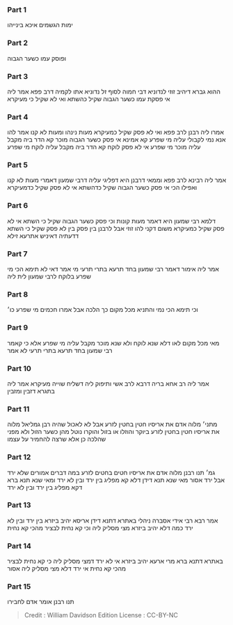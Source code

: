 
### Part 1
ימות הגשמים איכא בינייהו

### Part 2
ופוסק עמו כשער הגבוה

### Part 3
ההוא גברא דיהיב זוזי לנדוניא דבי חמוה לסוף זל נדוניא אתו לקמיה דרב פפא אמר ליה אי פסקת עמו כשער הגבוה שקיל כהשתא ואי לא שקיל כי מעיקרא

### Part 4
אמרו ליה רבנן לרב פפא ואי לא פסק שקיל כמעיקרא מעות נינהו ומעות לא קנו אמר להו אנא נמי לקבולי עליה מי שפרע קא אמינא אי פסק כשער הגבוה מוכר קא הדר ביה מקבל עליה מוכר מי שפרע אי לא פסק לוקח קא הדר ביה מקבל עליה לוקח מי שפרע

### Part 5
אמר ליה רבינא לרב פפא וממאי דרבנן היא דפליגי עליה דרבי שמעון דאמרי מעות לא קנו ואפילו הכי אי פסק כשער הגבוה שקיל כדהשתא אי לא פסק שקיל כדמעיקרא

### Part 6
דלמא רבי שמעון היא דאמר מעות קונות וכי פסק כשער הגבוה שקיל כי השתא אי לא פסק שקיל כמעיקרא משום דקני להו זוזי אבל לרבנן בין פסק בין לא פסק שקיל כי השתא דדעתיה דאיניש אתרעא זילא

### Part 7
אמר ליה אימור דאמר רבי שמעון בחד תרעא בתרי תרעי מי אמר דאי לא תימא הכי מי שפרע בלוקח לרבי שמעון לית ליה

### Part 8
וכי תימא הכי נמי והתניא מכל מקום כך הלכה אבל אמרו חכמים מי שפרע כו׳ 

### Part 9
מאי מכל מקום לאו דלא שנא לוקח ולא שנא מוכר מקבל עליה מי שפרע אלא כי קאמר רבי שמעון בחד תרעא בתרי תרעי לא אמר

### Part 10
אמר ליה רב אחא בריה דרבא לרב אשי ותיפוק ליה דשליח שוייה מעיקרא אמר ליה בתגרא דזבין ומזבין 

### Part 11
מתני׳ מלוה אדם את אריסיו חטין בחטין לזרע אבל לא לאכול שהיה רבן גמליאל מלוה את אריסיו חטין בחטין לזרע ביוקר והוזלו או בזול והוקרו נוטל מהן כשער הזול ולא מפני שהלכה כן אלא שרצה להחמיר על עצמו

### Part 12
גמ׳ תנו רבנן מלוה אדם את אריסיו חטים בחטים לזרע במה דברים אמורים שלא ירד אבל ירד אסור מאי שנא תנא דידן דלא קא מפליג בין ירד ובין לא ירד ומאי שנא תנא ברא דקא מפליג בין ירד ובין לא ירד

### Part 13
אמר רבא רבי אידי אסברה ניהלי באתרא דתנא דידן אריסא יהיב ביזרא בין ירד ובין לא ירד כמה דלא יהיב ביזרא מצי מסליק ליה וכי קא נחית לבציר מהכי קא נחית

### Part 14
באתרא דתנא ברא מרי ארעא יהיב ביזרא אי לא ירד דמצי מסליק ליה כי קא נחית לבציר מהכי קא נחית אי ירד דלא מצי מסליק ליה אסור

### Part 15
תנו רבנן אומר אדם לחבירו

>Credit : William Davidson Edition
>License : CC-BY-NC